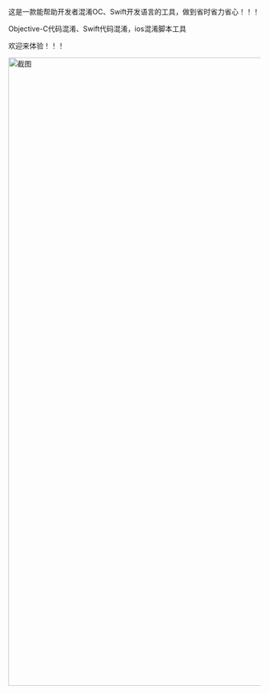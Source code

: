 这是一款能帮助开发者混淆OC、Swift开发语言的工具，做到省时省力省心！！！

Objective-C代码混淆、Swift代码混淆，ios混淆脚本工具

欢迎来体验！！！

<img width="1626" height="1256" alt="截图" src="https://github.com/user-attachments/assets/cc7834e3-e7c1-47e7-956f-5b9e70e5e7ab" />
